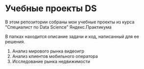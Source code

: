 # Учебные проекты DS

В этом репозитории собраны мои учебные проекты из курса "Специалист по Data Science" Яндекс.Практикума

В папках находится описание задачи и код, написанный для ее решения.

1. Анализ мирового рынка видеоигр
2. Анализ клиентов мобильного оператора
3. Исследование рынка недвижимости
